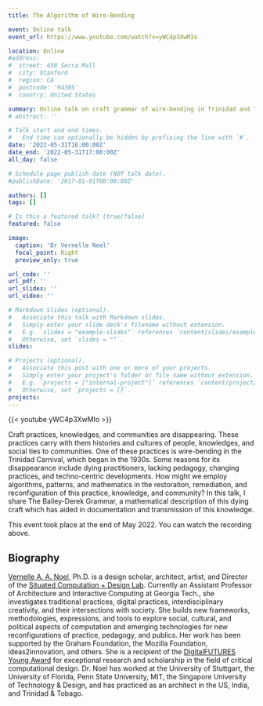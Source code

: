 ```yaml
---
title: The Algorithm of Wire-Bending

event: Online talk
event_url: https://www.youtube.com/watch?v=yWC4p3XwMIo

location: Online
#address:
#  street: 450 Serra Mall
#  city: Stanford
#  region: CA
#  postcode: '94305'
#  country: United States

summary: Online talk on craft grammar of wire-bending in Trinidad and Tobago carnival.
# abstract: ''

# Talk start and end times.
#   End time can optionally be hidden by prefixing the line with `#`.
date: '2022-05-31T16:00:00Z'
date_end: '2022-05-31T17:00:00Z'
all_day: false

# Schedule page publish date (NOT talk date).
#publishDate: '2017-01-01T00:00:00Z'

authors: []
tags: []

# Is this a featured talk? (true/false)
featured: false

image:
  caption: 'Dr Vernelle Noel'
  focal_point: Right
  preview_only: true

url_code: ''
url_pdf: ''
url_slides: ''
url_video: ''

# Markdown Slides (optional).
#   Associate this talk with Markdown slides.
#   Simply enter your slide deck's filename without extension.
#   E.g. `slides = "example-slides"` references `content/slides/example-slides.md`.
#   Otherwise, set `slides = ""`.
slides:

# Projects (optional).
#   Associate this post with one or more of your projects.
#   Simply enter your project's folder or file name without extension.
#   E.g. `projects = ["internal-project"]` references `content/project/deep-learning/index.md`.
#   Otherwise, set `projects = []`.
projects:
---
```


{{< youtube yWC4p3XwMIo >}}

Craft practices, knowledges, and communities are disappearing. These practices carry with them histories and cultures of people, knowledges, and social ties to communities. One of these practices is wire-bending in the Trinidad Carnival, which began in the 1930s. Some reasons for its disappearance include dying practitioners, lacking pedagogy, changing practices, and techno-centric developments. How might we employ algorithms, patterns, and mathematics in the restoration, remediation, and reconfiguration of this practice, knowledge, and community? In this talk, I share The Bailey-Derek Grammar, a mathematical description of this dying craft which has aided in documentation and transmission of this knowledge.

This event took place at the end of May 2022. You can watch the recording above.

## Biography

[Vernelle A. A. Noel](https://vaanoel.com/), Ph.D. is a design scholar, architect, artist, and Director of the [Situated Computation + Design Lab](https://sit-code.com/). Currently an Assistant Professor of Architecture and Interactive Computing at Georgia Tech., she investigates traditional practices, digital practices, interdisciplinary creativity, and their intersections with society. She builds new frameworks, methodologies, expressions, and tools to explore social, cultural, and political aspects of computation and emerging technologies for new reconfigurations of practice, pedagogy, and publics. Her work has been supported by the Graham Foundation, the Mozilla Foundation, ideas2innovation, and others. She is a recipient of the [DigitalFUTURES Young Award](https://digitalfutures.international/) for exceptional research and scholarship in the field of critical computational design. Dr. Noel has worked at the University of Stuttgart, the University of Florida, Penn State University, MIT, the Singapore University of Technology & Design, and has practiced as an architect in the US, India, and Trinidad & Tobago.